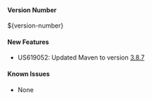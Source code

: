 #### Version Number
${version-number}

#### New Features
- US619052: Updated Maven to version [3.8.7](https://maven.apache.org/docs/3.8.7/release-notes.html)

#### Known Issues
- None
